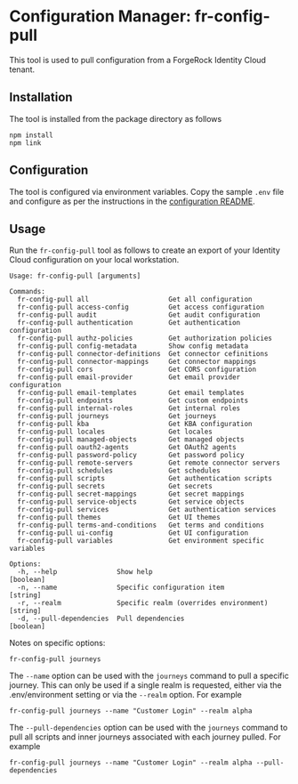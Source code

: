 # Configuration Manager: fr-config-pull

This tool is used to pull configuration from a ForgeRock Identity Cloud tenant.

## Installation

The tool is installed from the package directory as follows

```
npm install
npm link
```

## Configuration

The tool is configured via environment variables. Copy the sample `.env` file and configure as per the instructions in the [configuration README](../docs/environment.md).

## Usage

Run the `fr-config-pull` tool as follows to create an export of your Identity Cloud configuration on your local workstation.

```
Usage: fr-config-pull [arguments]

Commands:
  fr-config-pull all                    Get all configuration
  fr-config-pull access-config          Get access configuration
  fr-config-pull audit                  Get audit configuration
  fr-config-pull authentication         Get authentication configuration
  fr-config-pull authz-policies         Get authorization policies
  fr-config-pull config-metadata        Show config metadata
  fr-config-pull connector-definitions  Get connector cefinitions
  fr-config-pull connector-mappings     Get connector mappings
  fr-config-pull cors                   Get CORS configuration
  fr-config-pull email-provider         Get email provider configuration
  fr-config-pull email-templates        Get email templates
  fr-config-pull endpoints              Get custom endpoints
  fr-config-pull internal-roles         Get internal roles
  fr-config-pull journeys               Get journeys
  fr-config-pull kba                    Get KBA configuration
  fr-config-pull locales                Get locales
  fr-config-pull managed-objects        Get managed objects
  fr-config-pull oauth2-agents          Get OAuth2 agents
  fr-config-pull password-policy        Get password policy
  fr-config-pull remote-servers         Get remote connector servers
  fr-config-pull schedules              Get schedules
  fr-config-pull scripts                Get authentication scripts
  fr-config-pull secrets                Get secrets
  fr-config-pull secret-mappings        Get secret mappings
  fr-config-pull service-objects        Get service objects
  fr-config-pull services               Get authentication services
  fr-config-pull themes                 Get UI themes
  fr-config-pull terms-and-conditions   Get terms and conditions
  fr-config-pull ui-config              Get UI configuration
  fr-config-pull variables              Get environment specific variables

Options:
  -h, --help               Show help                                   [boolean]
  -n, --name               Specific configuration item                  [string]
  -r, --realm              Specific realm (overrides environment)       [string]
  -d, --pull-dependencies  Pull dependencies                           [boolean]
```

Notes on specific options:

`fr-config-pull journeys`

The `--name` option can be used with the `journeys` command to pull a specific journey. This can only be used if a single realm is requested, either via the .env/environment setting or via the `--realm` option. For example

```
fr-config-pull journeys --name "Customer Login" --realm alpha
```

The `--pull-dependencies` option can be used with the `journeys` command to pull all scripts and inner journeys associated with each journey pulled. For example

```
fr-config-pull journeys --name "Customer Login" --realm alpha --pull-dependencies
```
